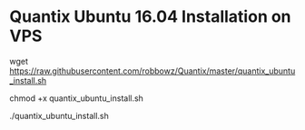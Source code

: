 # Quantix Ubuntu 16.04 Installation on VPS

wget https://raw.githubusercontent.com/robbowz/Quantix/master/quantix_ubuntu_install.sh

chmod +x quantix_ubuntu_install.sh

./quantix_ubuntu_install.sh

